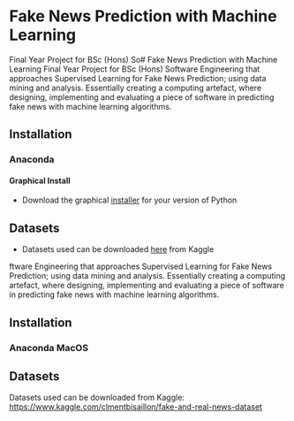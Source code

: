 # Fake News Prediction with Machine Learning
Final Year Project for BSc (Hons) So# Fake News Prediction with Machine Learning
Final Year Project for BSc (Hons) Software Engineering that approaches Supervised Learning for Fake News Prediction; using data mining and analysis. Essentially creating a computing artefact, where designing, implementing and evaluating a piece of software in predicting fake news with machine learning algorithms.
## Installation
### Anaconda 
####  Graphical Install
* Download the graphical [installer](https://www.anaconda.com/products/individual#macos
) for your version of Python

## Datasets
* Datasets used can be downloaded [here](https://www.kaggle.com/clmentbisaillon/fake-and-real-news-dataset) from Kaggle

ftware Engineering that approaches Supervised Learning for Fake News Prediction; using data mining and analysis. Essentially creating a computing artefact, where designing, implementing and evaluating a piece of software in predicting fake news with machine learning algorithms.
## Installation
### Anaconda MacOS

## Datasets
Datasets used can be downloaded from Kaggle:
https://www.kaggle.com/clmentbisaillon/fake-and-real-news-dataset
